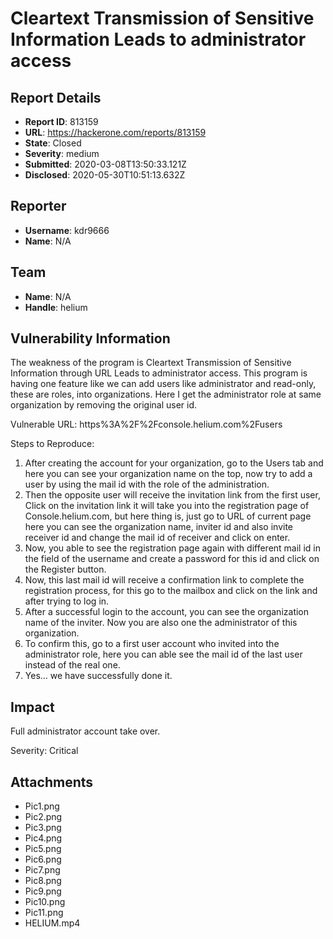 # Cleartext Transmission of Sensitive Information Leads to administrator access

## Report Details
- **Report ID**: 813159
- **URL**: https://hackerone.com/reports/813159
- **State**: Closed
- **Severity**: medium
- **Submitted**: 2020-03-08T13:50:33.121Z
- **Disclosed**: 2020-05-30T10:51:13.632Z

## Reporter
- **Username**: kdr9666
- **Name**: N/A

## Team
- **Name**: N/A
- **Handle**: helium

## Vulnerability Information
The weakness of the program is Cleartext Transmission of Sensitive Information through URL Leads to administrator access. This program is having one feature like we can add users like administrator and read-only, these are roles, into organizations. Here I get the administrator role at same organization by removing the original user id.

Vulnerable URL:  https%3A%2F%2Fconsole.helium.com%2Fusers

Steps to Reproduce:
1. After creating the account for your organization, go to the Users tab and here you can see your organization name on the top, now try to add a user by using the mail id with the role of the administration.
2. Then the opposite user will receive the invitation link from the first user, Click on the invitation link it will take you into the registration page of Console.helium.com, but here thing is, just go to URL of current page here you can see the organization name, inviter id and also invite receiver id and change the mail id of receiver and click on enter.
3. Now, you able to see the registration page again with different mail id in the field of the username and create a password for this id and click on the Register button.
4. Now, this last mail id will receive a confirmation link to complete the registration process, for this go to the mailbox and click on the link and after trying to log in.
5. After a successful login to the account, you can see the organization name of the inviter. Now you are also one the administrator of this organization.
6. To confirm this, go to a first user account who invited into the administrator role, here you can able see the mail id of the last user instead of the real one.
7. Yes… we have successfully done it.

## Impact

Full administrator account take over.


Severity:
Critical

## Attachments
- Pic1.png
- Pic2.png
- Pic3.png
- Pic4.png
- Pic5.png
- Pic6.png
- Pic7.png
- Pic8.png
- Pic9.png
- Pic10.png
- Pic11.png
- HELIUM.mp4
